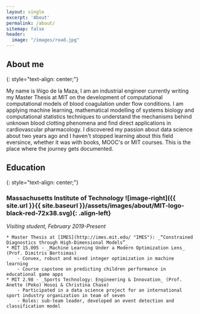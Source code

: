 ```yaml
---
layout: single
excerpt: 'About'
permalink: /about/
sitemap: false
header:
  image: "/images/road.jpg"
---
```


## About me
{: style="text-align: center;"}

My name is Iñigo de la Maza, I am an industrial engineer currently writing my Master Thesis at MIT on the development of computational computational models of blood coagulation under flow conditions. I am applying machine learning, mathematical modelling of systems biology and computational statistics techniques to understand the mechanisms behind unknown blood clotting phenomena and find direct applications in cardiovascular pharmacology. I discovered my passion about data science about two years ago and I haven't stopped learning about this field eversince, whether it was with books, MOOC's or MIT courses. This is the place where the journey gets documented.

## Education
{: style="text-align: center;"}

### Massachusetts Institute of Technology ![image-right]({{ site.url }}{{ site.baseurl }}/assets/images/about/MIT-logo-black-red-72x38.svg){: .align-left} 
_Visiting student, February 2019-Present_

	* Master Thesis at [IMES](http://imes.mit.edu/ "IMES"): _“Constrained Diagnostics through High-Dimensional Models”_
	* MIT 15.095 - _Machine Learning Under a Modern Optimization Lens_ (Prof. Dimitris Bertsimas)
		- Convex, robust and mixed integer optimization in machine learning
		- Course capstone on predicting children performance in educational game apps
	* MIT 2.98 - _Sports Technology: Engineering & Innovation_ (Prof. Anette (Peko) Hosoi & Christina Chase)
		- Participated in a data science project for an international sport industry organization in team of seven
		- Roles: sub-team leader, developed an event detection and classification model
